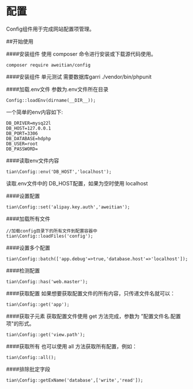 # 配置

Config组件用于完成网站配置项管理。

##开始使用

####安装组件
使用 composer 命令进行安装或下载源代码使用。
````
composer require aweitian/config
````

####安装组件
单元测试
需要数据库garri
./vendor/bin/phpunit


####加载.env文件
参数为.env文件所在目录
````
Config::loadEnv(dirname(__DIR__));
````

一个简单的env内容如下:
````
DB_DRIVER=mysq22l
DB_HOST=127.0.0.1
DB_PORT=3306
DB_DATABASE=hdphp
DB_USER=root
DB_PASSWORD=
````

####读取env文件内容
````
tian\Config::env('DB_HOST','localhost');
````
读取.env文件中的 DB_HOST配置，如果为空时使用 localhost

####设置配置
````
tian\Config::set('alipay.key.auth','aweitian');
````

####加载所有文件
````
//加载config目录下的所有文件到配置容器中
tian\Config::loadFiles('config');
````

####设置多个配置
````
tian\Config::batch(['app.debug'=>true,'database.host'=>'localhost']);
````

####检测配置
````
tian\Config::has('web.master');
````

####获取配置
如果想要获取配置文件的所有内容，只传递文件名就可以：
````
tian\Config::get('app');
````

####获取子元素
获取配置文件使用 get 方法完成，参数为 ”配置文件名.配置项"的形式。
````
tian\Config::get('view.path');
````

####获取所有
也可以使用 all 方法获取所有配置，例如：
````
tian\Config::all();
````

####排除批定字段
````
tian\Config::getExName('database',['write','read']);
````
